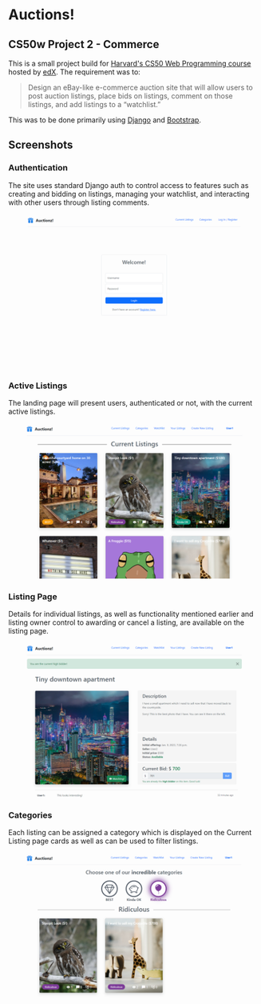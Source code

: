 # Auctions!
## CS50w Project 2 - Commerce

This is a small project build for [Harvard's CS50 Web Programming course](https://cs50.harvard.edu/web/2020/) hosted by [edX](https://www.edx.org/).  The requirement was to:

>Design an eBay-like e-commerce auction site that will allow users to post auction listings, place bids on listings, comment on those listings, and add listings to a “watchlist.”

This was to be done primarily using [Django](https://www.djangoproject.com/) and [Bootstrap](https://getbootstrap.com/).

## Screenshots

### Authentication

The site uses standard Django auth to control access to features such as creating and bidding on listings, managing your watchlist, and interacting with other users through listing comments.

![Auth](Images/Auth.png?raw=true)

### Active Listings

The landing page will present users, authenticated or not, with the current active listings.

![Active Listings](Images/ActiveListings.png?raw=true)

### Listing Page

Details for individual listings, as well as functionality mentioned earlier and listing owner control to awarding or cancel a listing, are available on the listing page.

![Listing Page](Images/ListingView.png?raw=true)

### Categories

Each listing can be assigned a category which is displayed on the Current Listing page cards as well as can be used to filter listings.

![Categories](Images/Categories.png?raw=true)





